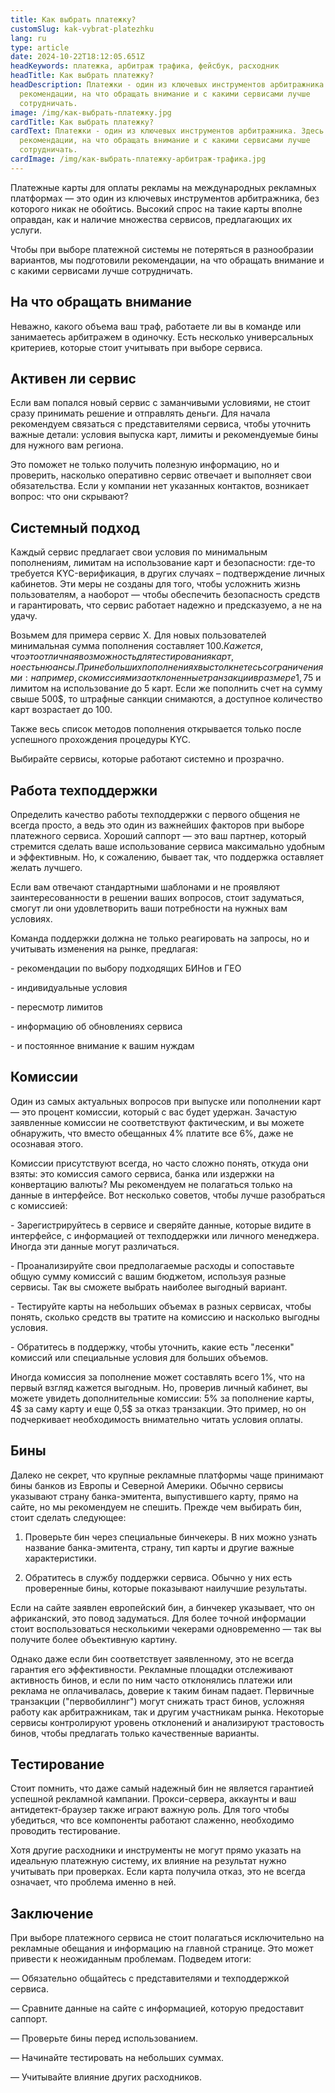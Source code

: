 ```yaml
---
title: Как выбрать платежку?
customSlug: kak-vybrat-platezhku
lang: ru
type: article
date: 2024-10-22T18:12:05.651Z
headKeywords: платежка, арбитраж трафика, фейсбук, расходник
headTitle: Как выбрать платежку?
headDescription: Платежки - один из ключевых инструментов арбитражника. Здесь
  рекомендации, на что обращать внимание и с какими сервисами лучше
  сотрудничать.
image: /img/как-выбрать-платежку.jpg
cardTitle: Как выбрать платежку?
cardText: Платежки - один из ключевых инструментов арбитражника. Здесь
  рекомендации, на что обращать внимание и с какими сервисами лучше
  сотрудничать.
cardImage: /img/как-выбрать-платежку-арбитраж-трафика.jpg
---
```

Платежные карты для оплаты рекламы на международных рекламных платформах — это один из ключевых инструментов арбитражника, без которого никак не обойтись. Высокий спрос на такие карты вполне оправдан, как и наличие множества сервисов, предлагающих их услуги. 

Чтобы при выборе платежной системы не потеряться в разнообразии вариантов, мы подготовили рекомендации, на что обращать внимание и с какими сервисами лучше сотрудничать.



## На что обращать внимание

Неважно, какого объема ваш траф, работаете ли вы в команде или занимаетесь арбитражем в одиночку. Есть несколько универсальных критериев, которые стоит учитывать при выборе сервиса.



## Активен ли сервис 

Если вам попался новый сервис с заманчивыми условиями, не стоит сразу принимать решение и отправлять деньги. Для начала рекомендуем связаться с представителями сервиса, чтобы уточнить важные детали: условия выпуска карт, лимиты и рекомендуемые бины для нужного вам региона.

Это поможет не только получить полезную информацию, но и проверить, насколько оперативно сервис отвечает и выполняет свои обязательства. Если у компании нет указанных контактов, возникает вопрос: что они скрывают?



## Системный подход 

Каждый сервис предлагает свои условия по минимальным пополнениям, лимитам на использование карт и безопасности: где-то требуется KYC-верификация, в других случаях – подтверждение личных кабинетов. Эти меры не созданы для того, чтобы усложнить жизнь пользователям, а наоборот — чтобы обеспечить безопасность средств и гарантировать, что сервис работает надежно и предсказуемо, а не на удачу.

Возьмем для примера сервис X. Для новых пользователей минимальная сумма пополнения составляет 100$. Кажется, что это отличная возможность для тестирования карт, но есть нюансы. При небольших пополнениях вы столкнетесь с ограничениями: например, с комиссиями за отклоненные транзакции в размере 1,75$ и лимитом на использование до 5 карт. Если же пополнить счет на сумму свыше 500$, то штрафные санкции снимаются, а доступное количество карт возрастает до 100.

Также весь список методов пополнения открывается только после успешного прохождения процедуры KYC.

Выбирайте сервисы, которые работают системно и прозрачно.



## Работа техподдержки

Определить качество работы техподдержки с первого общения не всегда просто, а ведь это один из важнейших факторов при выборе платежного сервиса. Хороший саппорт — это ваш партнер, который стремится сделать ваше использование сервиса максимально удобным и эффективным. Но, к сожалению, бывает так, что поддержка оставляет желать лучшего.

Если вам отвечают стандартными шаблонами и не проявляют заинтересованности в решении ваших вопросов, стоит задуматься, смогут ли они удовлетворить ваши потребности на нужных вам условиях.

Команда поддержки должна не только реагировать на запросы, но и учитывать изменения на рынке, предлагая:

\- рекомендации по выбору подходящих БИНов и ГЕО

\- индивидуальные условия

\- пересмотр лимитов

\- информацию об обновлениях сервиса

\- и постоянное внимание к вашим нуждам



## Комиссии

Один из самых актуальных вопросов при выпуске или пополнении карт — это процент комиссии, который с вас будет удержан. Зачастую заявленные комиссии не соответствуют фактическим, и вы можете обнаружить, что вместо обещанных 4% платите все 6%, даже не осознавая этого.

Комиссии присутствуют всегда, но часто сложно понять, откуда они взяты: это комиссия самого сервиса, банка или издержки на конвертацию валюты? Мы рекомендуем не полагаться только на данные в интерфейсе. Вот несколько советов, чтобы лучше разобраться с комиссией:

\- Зарегистрируйтесь в сервисе и сверяйте данные, которые видите в интерфейсе, с информацией от техподдержки или личного менеджера. Иногда эти данные могут различаться.

\- Проанализируйте свои предполагаемые расходы и сопоставьте общую сумму комиссий с вашим бюджетом, используя разные сервисы. Так вы сможете выбрать наиболее выгодный вариант.

\- Тестируйте карты на небольших объемах в разных сервисах, чтобы понять, сколько средств вы тратите на комиссию и насколько выгодны условия.

\- Обратитесь в поддержку, чтобы уточнить, какие есть "лесенки" комиссий или специальные условия для больших объемов.

Иногда комиссия за пополнение может составлять всего 1%, что на первый взгляд кажется выгодным. Но, проверив личный кабинет, вы можете увидеть дополнительные комиссии: 5% за пополнение карты, 4$ за саму карту и еще 0,5$ за отказ транзакции. Это пример, но он подчеркивает необходимость внимательно читать условия оплаты.



## Бины

Далеко не секрет, что крупные рекламные платформы чаще принимают бины банков из Европы и Северной Америки. Обычно сервисы указывают страну банка-эмитента, выпустившего карту, прямо на сайте, но мы рекомендуем не спешить. Прежде чем выбирать бин, стоит сделать следующее:

1. Проверьте бин через специальные бинчекеры. В них можно узнать название банка-эмитента, страну, тип карты и другие важные характеристики.

2. Обратитесь в службу поддержки сервиса. Обычно у них есть проверенные бины, которые показывают наилучшие результаты.

Если на сайте заявлен европейский бин, а бинчекер указывает, что он африканский, это повод задуматься. Для более точной информации стоит воспользоваться несколькими чекерами одновременно — так вы получите более объективную картину.

Однако даже если бин соответствует заявленному, это не всегда гарантия его эффективности. Рекламные площадки отслеживают активность бинов, и если по ним часто отклонялись платежи или реклама не оплачивалась, доверие к таким бинам падает. Первичные транзакции ("первобиллинг") могут снижать траст бинов, усложняя работу как арбитражникам, так и другим участникам рынка. Некоторые сервисы контролируют уровень отклонений и анализируют трастовость бинов, чтобы предлагать только качественные варианты.



## Тестирование

Стоит помнить, что даже самый надежный бин не является гарантией успешной рекламной кампании. Прокси-сервера, аккаунты и ваш антидетект-браузер также играют важную роль. Для того чтобы убедиться, что все компоненты работают слаженно, необходимо проводить тестирование.

Хотя другие расходники и инструменты не могут прямо указать на идеальную платежную систему, их влияние на результат нужно учитывать при проверках. Если карта получила отказ, это не всегда означает, что проблема именно в ней.



## Заключение

При выборе платежного сервиса не стоит полагаться исключительно на рекламные обещания и информацию на главной странице. Это может привести к неожиданным проблемам. Подведем итоги:

— Обязательно общайтесь с представителями и техподдержкой сервиса.

— Сравните данные на сайте с информацией, которую предоставит саппорт.

— Проверьте бины перед использованием.

— Начинайте тестировать на небольших суммах.

— Учитывайте влияние других расходников.